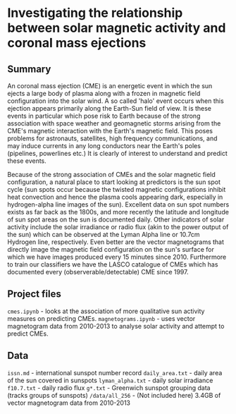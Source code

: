 # Investigating the relationship between solar magnetic activity and coronal mass ejections

## Summary

An coronal mass ejection (CME) is an energetic event in which the sun ejects a large body of plasma along with a frozen in magnetic field configuration into the solar wind. A so called 'halo' event occurs when this ejection appears primarily along the Earth-Sun field of view. It is these events in particular which pose risk to Earth because of the strong association with space weather and geomagnetic storms arising from the CME's magnetic interaction with the Earth's magnetic field. This poses problems for astronauts, satellites, high frequency communications, and may induce currents in any long conductors near the Earth's poles (pipelines, powerlines etc.) It is clearly of interest to understand and predict these events.

Because of the strong association of CMEs and the solar magnetic field configuration, a natural place to start looking at predictors is the sun spot cycle (sun spots occur because the twisted magnetic configurations inhibit heat convection and hence the plasma cools appearing dark, especially in hydrogen-alpha line images of the sun). Excellent data on sun spot numbers exists as far back as the 1800s, and more recently the latitude and longitude of sun spot areas on the sun is documented daily. Other indicators of solar activity include the solar irradiance or radio flux (akin to the power output of the sun) which can be observed at the Lyman Alpha line or 10.7cm Hydrogen line, respectively.  Even better are the vector magnetograms that directly image the magnetic field configuration on the sun's surface for which we have images produced every 15 minutes since 2010. Furthermore to train our classifiers we have the LASCO catalogue of CMEs which has documented every (observerable/detectable) CME since 1997.

## Project files
`cmes.ipynb` - looks at the association of more qualitative sun activity measures on predicting CMEs.
`magnetograms.ipynb` - uses vector magnetogram data from 2010-2013 to analyse solar activity and attempt to predict CMEs.

## Data
`issn.md` - international sunspot number record
`daily_area.txt` - daily area of the sun covered in sunspots
`lyman_alpha.txt` - daily solar irradiance
`f10.7.txt` - daily radio flux
`g*.txt` - Greenwich sunspot grouping data (tracks groups of sunspots)
`/data/all_256` - (Not included here) 3.4GB of vector magnetogram data from 2010-2013

